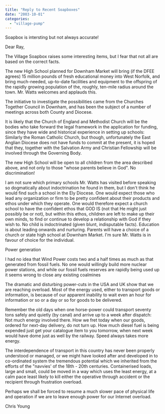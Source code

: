 ```yaml
---
title: "Reply to Recent Soapboxes"
date: "2003-10-01"
categories: 
  - "village-pump"
---
```


Soapbox is intersting but not always accurate!

Dear Ray,

The Village Soapbox raises some interesting items, but I fear that not all are based on the correct facts.

The new High School planned for Downham Market will bring (if the DFEE agrees) 15 million pounds of fresh educational money into West Norfolk, and bring much-needed, up-to-date facilities and equipment to the offspring of the rapidly growing population of the, roughly, ten-mile radius around the town. Mr. Watts welcomes and applauds this.

The initiative to investigate the possibilities came from the Churches Together Council in Downham, and has been the subject of a number of meetings across both County and Diocese.

It is likely that the Church of England and Methodist Church will be the bodies who take forward the legal framework in the application for funding, since they have wide and historical experience in setting up schools: Similarly the Roman Catholic Church, but though, unfortunately the East Anglian Diocese does not have funds to commit at the present, it is hoped that they, together with the Salvation Army and Christian Fellowship will be involved through the Governing Body.

The new High School will be open to all children from the area described above, and not only to those "whose parents believe in God". No discrimination!

I am not sure which primary schools Mr. Watts has visited before speaking so dogmatically about indoctrination he found in them, but I don't think he would find such a school in the Ely Diocese. One would expect those who lead any organization or firm to be pretty confident about their products and ethos under which they operate. One would therefore expect a church school to have the confident ethos that GOD IS (not that He might just possibly be or not), but within this ethos, children are left to make up their own minds, to find or continue to develop a relationship with God if they wish to. No child is indoctrinated (given blunt, indisputable facts). Education is about leading onwards and nurturing. Parents will have a choice of a church or state high school at Downham Market. I'm sure Mr. Watts is in favour of choice for the individual.

Power generation

I had no idea that Wind Power costs two and a half times as much as that generated from fossil fuels. No one would willingly build more nuclear power stations, and while our fossil fuels reserves are rapidly being used up it seems wrong to close any existing coalmines

The dramatic and disturbing power-cuts in the USA and UK show that we are reaching overload. Most of the energy used, either to transport goods or information, is because of our apparent inability to wait even an hour for information or so or a day or so for goods to be delivered.

Remember the old days when one horse-power could transport seventy tons safely and quietly (by canal) and arrive up to a week after dispatch: Not much energy involved there. How we fret today when our goods, ordered for next-day delivery, do not turn up. How much diesel fuel is being expended just get your catalogue item to you tomorrow, when next week would have dome just as well by the railway. Speed always takes more energy.

The interdependence of transport in this country has never been properly understood or managed, or we might have looked after and developed in to co-ordinated system the tremendous potential which we inherited from the efforts of the "navvies' of the 18th - 20th centuries. Containerised loads, large and small, could be moved in a way which uses the least energy, at a calm pace least likely to kill either the operative through accident or the recipient through frustration overload.

Perhaps we shall be forced to resume a much slower pace of physical life and operation if we are to leave enough power for our Internet overload.

Chris Young
